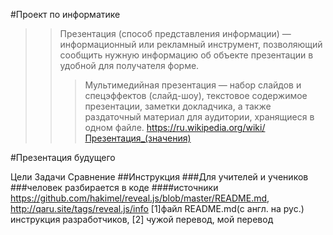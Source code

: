#Проект по информатике
>>    Презентация (способ представления информации) — информационный или рекламный инструмент, позволяющий сообщить нужную информацию об объекте презентации в удобной для получателя форме.
>>>Мультимедийная презентация — набор слайдов и спецэффектов (слайд-шоу), текстовое содержимое презентации, заметки докладчика, а также раздаточный материал для аудитории, хранящиеся в одном файле.
>https://ru.wikipedia.org/wiki/Презентация_(значения)

#Презентация будущего

Цели
Задачи
Сравнение
##Инструкция
###Для учителей и учеников
###человек разбирается в коде
####источники https://github.com/hakimel/reveal.js/blob/master/README.md, http://qaru.site/tags/reveal.js/info 
	[1]файл README.md(с англ. на рус.) инструкция разработчиков, [2] чужой перевод, мой перевод
